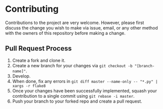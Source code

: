 # Contributing

Contributions to the project are very welcome. However,
please first discuss the change you wish to make via issue,
email, or any other method with the owners of this repository before making a change. 

## Pull Request Process

1. Create a fork and clone it.
2. Create a new branch for your changes via `git checkout -b "[branch-name]"`.
3. Develop.
4. When done, fix any errors in `git diff master --name-only -- "*.py" | xargs -r flake8`
4. Once your changes have been successfully implemented, squash your contribution to a single commit using `git rebase -i master`.
5. Push your branch to your forked repo and create a pull request.
